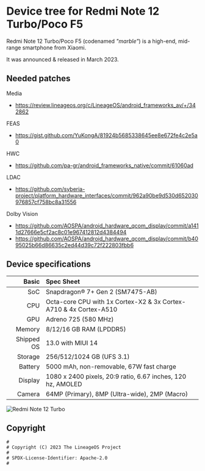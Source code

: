 # Device tree for Redmi Note 12 Turbo/Poco F5

Redmi Note 12 Turbo/Poco F5 (codenamed _"marble"_) is a high-end, mid-range smartphone from Xiaomi.

It was announced & released in March 2023.

## Needed patches
Media
- https://review.lineageos.org/c/LineageOS/android_frameworks_av/+/342862

FEAS
- https://gist.github.com/YuKongA/81924b5685338645ee8e672fe4c2e5a0

HWC
- https://github.com/pa-gr/android_frameworks_native/commit/61060ad

LDAC
- https://github.com/syberia-project/platform_hardware_interfaces/commit/962a90be9d530d652030976857cf758bc8a31556

Dolby Vision
- https://github.com/AOSPA/android_hardware_qcom_display/commit/a1411d27666e5cf2ac8c01e967412812d4384494
- https://github.com/AOSPA/android_hardware_qcom_display/commit/b4095025b66d86635c2ed44d39c72f222803fbb6

## Device specifications

|      Basic | Spec Sheet                                                        |
| ---------: | :---------------------------------------------------------------- |
|        SoC | Snapdragon® 7+ Gen 2 (SM7475-AB)                                  |
|        CPU | Octa-core CPU with 1x Cortex-X2 & 3x Cortex-A710 & 4x Cortex-A510 |
|        GPU | Adreno 725 (580 MHz)                                              |
|     Memory | 8/12/16 GB RAM (LPDDR5)                                           |
| Shipped OS | 13.0 with MIUI 14                                                 |
|    Storage | 256/512/1024 GB (UFS 3.1)                                         |
|    Battery | 5000 mAh, non-removable, 67W fast charge                          |
|    Display | 1080 x 2400 pixels, 20:9 ratio, 6.67 inches, 120 hz, AMOLED       |
|     Camera | 64MP (Primary), 8MP (Ultra-wide), 2MP (Macro)                     |

![Redmi Note 12 Turbo](https://cdn.cnbj0.fds.api.mi-img.com/b2c-shopapi-pms/pms_1679982565.12241762.png)

## Copyright

```
#
# Copyright (C) 2023 The LineageOS Project
#
# SPDX-License-Identifier: Apache-2.0
#
